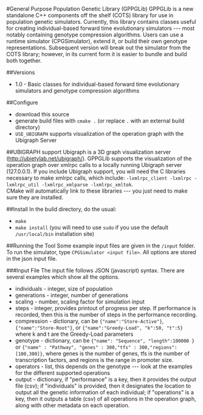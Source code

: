 #General Purpose Population Genetic Library (GPPGLib)
GPPGLib is a new standalone C++ components off the shelf (COTS) library for use in population genetic simulators.
Currently, this library contains classes useful for creating individual-based forward time evolutionary simulators --- most notably containing genotype compression algorithms.
Users can use a runtime simulator (CPGSimulator), extend it, or build their own genotype representations.
Subsequent version will break out the simulator from the COTS library; however, in its current form it is easier to bundle and build both together. 

##Versions
* 1.0 - Basic classes for individual-based forward time evolutionary simulators and genotype compression algorithms

##Configure
* download this source
* generate build files with `cmake .` (or replace `.` with an external build directory)
* `USE_UBIGRAPH` supports visualization of the operation graph with the Ubigraph Server

##UBIGRAPH support
Ubigraph is a 3D graph visualization server (http://ubietylab.net/ubigraph/).
GPPGLib supports the visualization of the operation graph over xmlrpc calls to a locally running Ubigraph server (127.0.0.1).
If you include Ubigraph support, you will need the C libraries necessary to make xmlrpc calls, which include: `-lxmlrpc_client -lxmlrpc -lxmlrpc_util -lxmlrpc_xmlparse -lxmlrpc_xmltok`.  
CMake will automatically link to these libraries --- you just need to make sure they are installed.

##Install
In the build directory, do the usual:
* `make`
* `make install` (you will need to use `sudo` if you use the default `/usr/local/bin` installation site)

##Running the Tool
Some example input files are given in the `/input` folder.
To run the simulator, type `CPGSimulator <input file>`.  All options are stored in the json input file.

###Input File
The input file follows JSON (javascript) syntax.  There are several examples which show all the options.

* individuals - integer, size of population
* generations - integer, number of generations
* scaling - number, scaling factor for simulation input
* steps - integer, provides printout of progress per step.  If performance is recorded, then this is the number of steps in the performance recording.
* compression - dictionary, can be `{"name":"Store-Active"}`, `{"name":"Store-Root"}`, or `{"name":"Greedy-Load", "k":50, "t":5}` where k and t are the Greedy-Load parameters
* genotype - dictionary, can be `{"name": "Sequence", "length":100000 }` or `{"name" : "Pathway", "genes" : 300,"tfs" : 300,"regions": [100,300]}`, where genes is the number of genes, tfs is the number of transcription factors, and regions is the range in promoter size.
* operators - list, this depends on the genotype --- look at the examples for the different supported operations
* output - dictionary, if "performance" is a key, then it provides the output file (csv); if "individuals" is provided, then it designates the location to output all the genetic information of each individual; if "operations" is a key, then it outputs a table (csv) of all operations in the operation graph, along with other metadata on each operation.